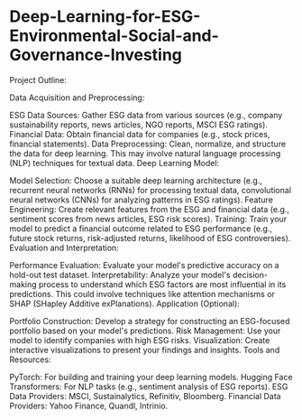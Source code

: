 # Deep-Learning-for-ESG-Environmental-Social-and-Governance-Investing

Project Outline:

Data Acquisition and Preprocessing:

ESG Data Sources: Gather ESG data from various sources (e.g., company sustainability reports, news articles, NGO reports, MSCI ESG ratings).
Financial Data: Obtain financial data for companies (e.g., stock prices, financial statements).
Data Preprocessing: Clean, normalize, and structure the data for deep learning. This may involve natural language processing (NLP) techniques for textual data.
Deep Learning Model:

Model Selection: Choose a suitable deep learning architecture (e.g., recurrent neural networks (RNNs) for processing textual data, convolutional neural networks (CNNs) for analyzing patterns in ESG ratings).
Feature Engineering: Create relevant features from the ESG and financial data (e.g., sentiment scores from news articles, ESG risk scores).
Training: Train your model to predict a financial outcome related to ESG performance (e.g., future stock returns, risk-adjusted returns, likelihood of ESG controversies).
Evaluation and Interpretation:

Performance Evaluation: Evaluate your model's predictive accuracy on a hold-out test dataset.
Interpretability: Analyze your model's decision-making process to understand which ESG factors are most influential in its predictions. This could involve techniques like attention mechanisms or SHAP (SHapley Additive exPlanations).
Application (Optional):

Portfolio Construction: Develop a strategy for constructing an ESG-focused portfolio based on your model's predictions.
Risk Management: Use your model to identify companies with high ESG risks.
Visualization: Create interactive visualizations to present your findings and insights.
Tools and Resources:

PyTorch: For building and training your deep learning models.
Hugging Face Transformers: For NLP tasks (e.g., sentiment analysis of ESG reports).
ESG Data Providers: MSCI, Sustainalytics, Refinitiv, Bloomberg.
Financial Data Providers: Yahoo Finance, Quandl, Intrinio.
